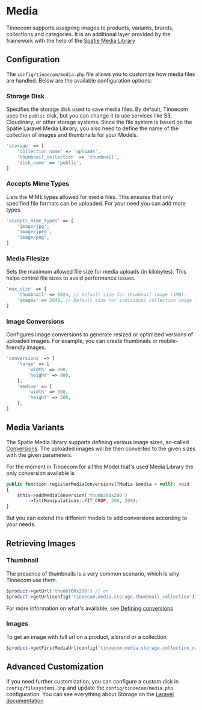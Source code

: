 # Media

Tinoecom supports assigning images to products, variants, brands, collections and categories. It is an additional layer provided 
by the framework with the help of the [Spatie Media Library](https://spatie.be/docs/laravel-medialibrary)

## Configuration

The `config/tinoecom/media.php` file allows you to customize how media files are handled. Below are the available configuration options:

### Storage Disk

Specifies the storage disk used to save media files. By default, Tinoecom uses the `public` disk, but you can change 
it to use services like S3, Cloudinary, or other storage systems. Since the file system is based on the Spatie Laravel Media Library, 
you also need to define the name of the collection of images and thumbnails for your Models.

```php filename="config/tinoecom/media.php"
'storage' => [
    'collection_name' => 'uploads',
    'thumbnail_collection' => 'thumbnail',
    'disk_name' => 'public',
]
```

### Accepts Mime Types

Lists the MIME types allowed for media files. This ensures that only specified file formats can be uploaded. For your need you can add more types.

```php filename="config/tinoecom/media.php"
'accepts_mime_types' => [
    'image/jpg',
    'image/jpeg',
    'image/png',
]
```

### Media Filesize

Sets the maximum allowed file size for media uploads (in kilobytes). This helps control file sizes to avoid performance issues.

```php filename="config/tinoecom/media.php"
'max_size' => [
    'thumbnail' => 1024, // Default size for thumbnail image (1MB). 
    'images' => 2048, // Default size for individual collection image for product (2MB)
]
```

### Image Conversions

Configures image conversions to generate resized or optimized versions of uploaded images. For example, 
you can create thumbnails or mobile-friendly images.

```php filename="config/tinoecom/media.php"
'conversions' => [
    'large' => [
        'width' => 800,
        'height' => 800,
    ],
    'medium' => [
        'width' => 500,
        'height' => 500,
    ],
]
```

## Media Variants

The Spatie Media library supports defining various image sizes, so-called [Conversions](https://spatie.be/docs/laravel-medialibrary/v10/converting-images/defining-conversions). The uploaded images will be then converted to the given sizes with the given parameters.

For the moment in Tinoecom for all the Model that's used Media Library the only conversion available is

```php
public function registerMediaConversions(?Media $media = null): void
{
    $this->addMediaConversion('thumb200x200')
        ->fit(Manipulations::FIT_CROP, 200, 200);
}
```

But you can extend the different models to add conversions according to your needs.

## Retrieving Images

### Thumbnail
The presence of thumbnails is a very common scenario, which is why Tinoecom use them.

```php
$product->getUrl('thumb200x200') // or
$product->getUrl(config('tinoecom.media.storage.thumbnail_collection'))
```

For more information on what's available, see [Defining conversions](https://spatie.be/docs/laravel-medialibrary/v10/converting-images/defining-conversions#content-using-multiple-conversions)

### Images
To get an image with full url on a product, a brand or a collection

```php
$product->getFirstMediaUrl(config('tinoecom.media.storage.collection_name'))
```

## Advanced Customization

If you need further customization, you can configure a custom disk in `config/filesystems.php` and update the `config/tinoecom/media.php` configuration.
You can see everything about Storage on the [Laravel documentation](https://laravel.com/docs/11.x/filesystem)
